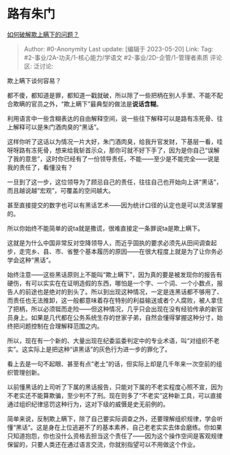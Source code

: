 # 路有朱门
[如何破解欺上瞒下的问题？](https://www.zhihu.com/question/564779251/answer/3036049423)

> Author: #0-Anonymity
> Last update: [编辑于 2023-05-20]
> Link:
> Tag:  #2-事业/2A-功夫/1-核心能力/学语文 #2-事业/2D-企管/1-管理者素质
> 评论区:
> 泛讨论:

欺上瞒下谈何容易？

都不傻，都知道是罪，都知道一戳就破，所以除了一些把柄在别人手里、不能不配合欺瞒的官员之外，“欺上瞒下”最典型的做法是**说话含糊**。

利用语言中一些含糊表达的自由解释空间，说一些往下解释可以是路有冻死骨、往上解释可以是朱门酒肉臭的“黑话”。

这样你听了这话以为情况一片大好，朱门酒肉臭，给我升官发财，下基层一看，哇呀呀路有冻死骨，想来给我斩首示众，那你可就不好下手了，因为是你自己“误解了我的意思”，这时你已经有了一份领导责任，不能——至少是不能完全——说是我的责任了，看懂没有？

一旦到了这一步，这位领导为了顾忌自己的责任，往往自己也开始向上讲“黑话”，而且越说越“宏观”，可覆盖的空间越大。

甚至直接提交的数字也可以有黑话艺术——因为统计口径的认定也是可以灵活掌握的。

所以你始终不能简单的说ta就是撒谎，很难直接定一条罪说ta是欺上瞒下。

这就是为什么中国非常反对空降领导人，而近乎固执的要求必须先从田间调查起步，走完乡、县、市、省整个基本履历的原因——在很大程度上就是为了让你务必学会这种“黑话”。

始终注意——这些黑话原则上不能叫“欺上瞒下”，因为真的要是被发现你的报告有硬伤，有可以实实在在证明造假的东西，哪怕是一个字、一个词、一个小数点，报告人的前途也是绝对的到头了。所以到出现这种情况，一定是连黑话都不够用了、而责任也无法推卸，这一般都意味着存在特别的利益输送或者个人腐败，被人拿住了把柄，所以必须铤而走险——但这种情况，几乎只会出现在没有经验传承的新官员身上。如果是几代都在公务系统生存的世家子弟，自然会懂得掌握这种分寸，始终把问题控制在合理解释范围之内。

所以，现在有一个新的、大量出现在纪委监委判定中的专业术语，叫“对组织不老实”。这实际上是把这种“讲黑话”的灰色行为进一步的罪化了。

看上去是一句不起眼、甚至有点“老土”的话，但实际上却是几千年来一次空前的组织管理创新。

以前懂黑话的上司听了下属的黑话报告，只能对下属的不老实程度心照不宣，因为不老实还不能算欺骗，至少判不了刑。现在则多了“不老实”这种新工具，可以直接通过组织纪律惩罚这种行为，这对下级的威慑是史无前例的。

简单来说，反制欺上瞒下，除了自己要实际调查之外，还要理解组织规律，学会听懂“黑话”。这是身在上位逃避不了的基本素养，自己老老实实去体会磨练。你如果只知道抱怨，你也没什么资格去担当这个责任了——因为这个操作空间是客观规律保留的，只要人类还在通过语言交流，你就别指望可以不用做这个作业。
